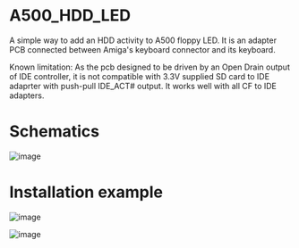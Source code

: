 # A500_HDD_LED
A simple way to add an HDD activity to A500 floppy LED. It is an adapter PCB connected between Amiga's keyboard connector and its keyboard.

Known limitation: As the pcb designed to be driven by an Open Drain output of IDE controller, it is not compatible with 3.3V supplied SD card to IDE adaprter with push-pull IDE_ACT# output. It works well with all CF to IDE adapters.

# Schematics

![image](https://user-images.githubusercontent.com/81614352/162941728-2a46158f-b3f5-40f1-a3ca-9d6e87801828.png)



# Installation example

![image](https://user-images.githubusercontent.com/81614352/162939460-d8897aa1-1996-424e-bd8f-223fdd7eba3c.png)


![image](https://user-images.githubusercontent.com/81614352/162939684-e3da40b8-ac36-4956-9fe5-38db708de629.png)
